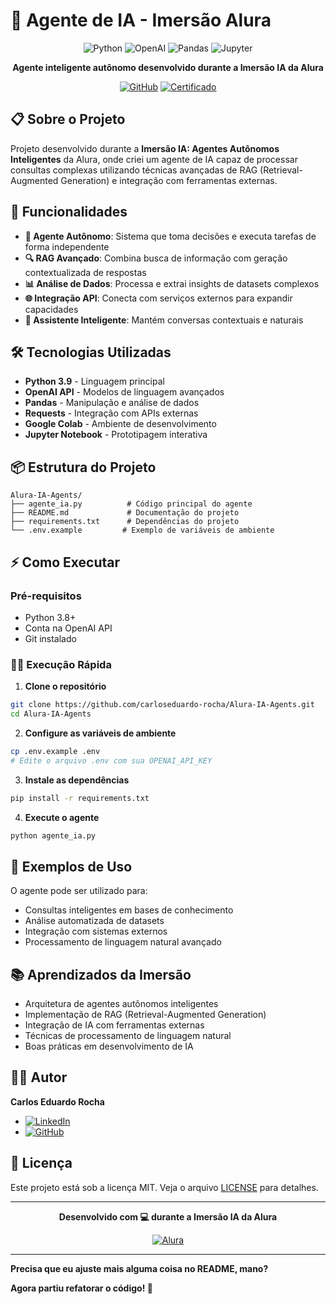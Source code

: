 # 🧠 Agente de IA - Imersão Alura

<div align="center">

![Python](https://img.shields.io/badge/Python-3776AB?style=for-the-badge&logo=python&logoColor=white)
![OpenAI](https://img.shields.io/badge/OpenAI-412991?style=for-the-badge&logo=openai&logoColor=white)
![Pandas](https://img.shields.io/badge/Pandas-150458?style=for-the-badge&logo=pandas&logoColor=white)
![Jupyter](https://img.shields.io/badge/Jupyter-F37626?style=for-the-badge&logo=jupyter&logoColor=white)

**Agente inteligente autônomo desenvolvido durante a Imersão IA da Alura**

[![GitHub](https://img.shields.io/badge/👁️_Ver_Código-181717?style=for-the-badge&logo=github&logoColor=white)](agente_ia.py)
[![Certificado](https://img.shields.io/badge/📜_Certificado-FF6B00?style=for-the-badge&logo=alura&logoColor=white)](https://cursos.alura.com.br/immersion/certificate/1c584cf8-80ac-46eb-81b6-7b8259235cb7)

</div>

## 📋 Sobre o Projeto

Projeto desenvolvido durante a **Imersão IA: Agentes Autônomos Inteligentes** da Alura, onde criei um agente de IA capaz de processar consultas complexas utilizando técnicas avançadas de RAG (Retrieval-Augmented Generation) e integração com ferramentas externas.

## 🚀 Funcionalidades

- **🤖 Agente Autônomo**: Sistema que toma decisões e executa tarefas de forma independente
- **🔍 RAG Avançado**: Combina busca de informação com geração contextualizada de respostas
- **📊 Análise de Dados**: Processa e extrai insights de datasets complexos
- **🌐 Integração API**: Conecta com serviços externos para expandir capacidades
- **💬 Assistente Inteligente**: Mantém conversas contextuais e naturais

## 🛠️ Tecnologias Utilizadas

- **Python 3.9** - Linguagem principal
- **OpenAI API** - Modelos de linguagem avançados
- **Pandas** - Manipulação e análise de dados
- **Requests** - Integração com APIs externas
- **Google Colab** - Ambiente de desenvolvimento
- **Jupyter Notebook** - Prototipagem interativa

## 📦 Estrutura do Projeto

```
Alura-IA-Agents/
├── agente_ia.py          # Código principal do agente
├── README.md             # Documentação do projeto
├── requirements.txt      # Dependências do projeto
└── .env.example         # Exemplo de variáveis de ambiente
```

## ⚡ Como Executar

### Pré-requisitos
- Python 3.8+
- Conta na OpenAI API
- Git instalado

### 🏃‍♂️ Execução Rápida

1. **Clone o repositório**
```bash
git clone https://github.com/carloseduardo-rocha/Alura-IA-Agents.git
cd Alura-IA-Agents
```

2. **Configure as variáveis de ambiente**
```bash
cp .env.example .env
# Edite o arquivo .env com sua OPENAI_API_KEY
```

3. **Instale as dependências**
```bash
pip install -r requirements.txt
```

4. **Execute o agente**
```bash
python agente_ia.py
```

## 🎯 Exemplos de Uso

O agente pode ser utilizado para:
- Consultas inteligentes em bases de conhecimento
- Análise automatizada de datasets
- Integração com sistemas externos
- Processamento de linguagem natural avançado

## 📚 Aprendizados da Imersão

- Arquitetura de agentes autônomos inteligentes
- Implementação de RAG (Retrieval-Augmented Generation)
- Integração de IA com ferramentas externas
- Técnicas de processamento de linguagem natural
- Boas práticas em desenvolvimento de IA

## 👨‍💻 Autor

**Carlos Eduardo Rocha**
- [![LinkedIn](https://img.shields.io/badge/LinkedIn-0077B5?style=flat&logo=linkedin&logoColor=white)](https://linkedin.com/in/seu-linkedin)
- [![GitHub](https://img.shields.io/badge/GitHub-181717?style=flat&logo=github&logoColor=white)](https://github.com/carloseduardo-rocha)

## 📄 Licença

Este projeto está sob a licença MIT. Veja o arquivo [LICENSE](LICENSE) para detalhes.

---

<div align="center">

**Desenvolvido com 💻 durante a Imersão IA da Alura**

[![Alura](https://img.shields.io/badge/Alura-FF6B00?style=for-the-badge&logo=alura&logoColor=white)](https://www.alura.com.br)

</div>

---


**Precisa que eu ajuste mais alguma coisa no README, mano?** 

**Agora partiu refatorar o código! 💪**
